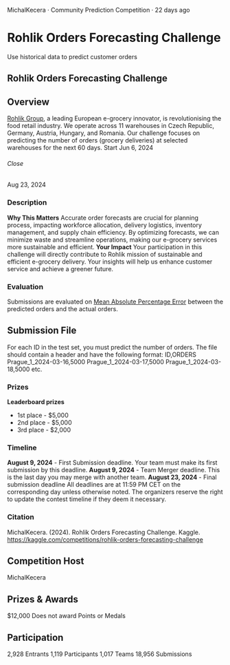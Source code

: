 [](/mkecera)MichalKecera  · Community Prediction Competition · 22 days ago
# Rohlik Orders Forecasting Challenge
Use historical data to predict customer orders


## Rohlik Orders Forecasting Challenge

## Overview
[Rohlik Group](https://www.rohlik.group/), a leading European e-grocery
innovator, is revolutionising the food retail industry. We operate across 11
warehouses in Czech Republic, Germany, Austria, Hungary, and Romania.
Our challenge focuses on predicting the number of orders (grocery deliveries)
at selected warehouses for the next 60 days.
Start
Jun 6, 2024
###### Close
Aug 23, 2024

### Description
**Why This Matters**
Accurate order forecasts are crucial for planning process, impacting workforce
allocation, delivery logistics, inventory management, and supply chain
efficiency. By optimizing forecasts, we can minimize waste and streamline
operations, making our e-grocery services more sustainable and efficient.
**Your Impact**
Your participation in this challenge will directly contribute to Rohlik
mission of sustainable and efficient e-grocery delivery. Your insights will
help us enhance customer service and achieve a greener future.

### Evaluation
Submissions are evaluated on [Mean Absolute Percentage
Error](https://en.wikipedia.org/wiki/Mean_absolute_percentage_error) between
the predicted orders and the actual orders.


## Submission File
For each ID in the test set, you must predict the number of orders. The file
should contain a header and have the following format:
ID,ORDERS
Prague_1_2024-03-16,5000
Prague_1_2024-03-17,5000
Prague_1_2024-03-18,5000
etc.


### Prizes
**Leaderboard prizes**
* 1st place - $5,000
* 2nd place - $5,000
* 3rd place - $2,000

### Timeline
**August 9, 2024** \- First Submission deadline. Your team must make its first
submission by this deadline.
**August 9, 2024** \- Team Merger deadline. This is the last day you may merge
with another team.
**August 23, 2024** \- Final submission deadline
All deadlines are at 11:59 PM CET on the corresponding day unless otherwise
noted. The organizers reserve the right to update the contest timeline if they
deem it necessary.

### Citation
MichalKecera. (2024). Rohlik Orders Forecasting Challenge. Kaggle.
https://kaggle.com/competitions/rohlik-orders-forecasting-challenge


## Competition Host
MichalKecera
[](/mkecera)


## Prizes & Awards
$12,000
Does not award Points or Medals


## Participation
2,928 Entrants
1,119 Participants
1,017 Teams
18,956 Submissions
